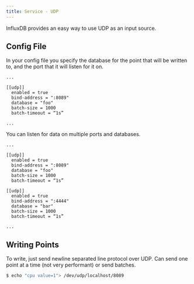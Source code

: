 ```yaml
---
title: Service - UDP
---
```


InfluxDB provides an easy way to use UDP as an input source.

## Config File

In your config file you specify the database for the point that will be written to, and the port that it will listen for it on.

```
...

[[udp]]
  enabled = true
  bind-address = ":8089"
  database = "foo"
  batch-size = 1000
  batch-timeout = “1s”

...
```

You can listen for data on multiple ports and databases.

```
...

[[udp]]
  enabled = true
  bind-address = ":8089"
  database = "foo"
  batch-size = 1000
  batch-timeout = “1s”

[[udp]]
  enabled = true
  bind-address = ":4444"
  database = "bar"
  batch-size = 1000
  batch-timeout = “1s”

...
```

## Writing Points

To write, just send newline separated line protocol over UDP.  Can send one point at a time (not very performant) or send batches.

```bash
$ echo "cpu value=1"> /dev/udp/localhost/8089
```
